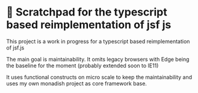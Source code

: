 # 🚀 Scratchpad for the typescript based reimplementation of jsf js

This project is a work in progress for a typescript based 
reimplementation of jsf.js

The main goal is maintainability. It omits legacy browsers
with Edge being the baseline for the moment
(probably extended soon to IE11)

It uses functional constructs on micro scale
to keep the maintainability and uses 
my own monadish project as core framework base.


